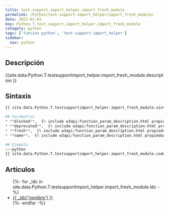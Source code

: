 ```yaml
---
title: test.support.import_helper.import_fresh_module
permalink: /Python/test-support-import_helper/import_fresh_module/
date: 2021-01-01
key: Python.T.test.support.import_helper.import_fresh_module
category: python
tags: ['funcion python', 'test-support-import_helper']
sidebar: 
  nav: python
---
```


## Descripción
{{site.data.Python.T.testsupportimport_helper.import_fresh_module.description }}

## Sintaxis
~~~python
{{ site.data.Python.T.testsupportimport_helper.import_fresh_module.sintaxis }}~~~

## Parámetros
* **blocked**,  {% include w3api/function_param_description.html propiedad=site.data.Python.T.test.support.import_helper.import_fresh_module valor="blocked" %}
* **deprecated**,  {% include w3api/function_param_description.html propiedad=site.data.Python.T.test.support.import_helper.import_fresh_module valor="deprecated" %}
* **fresh**,  {% include w3api/function_param_description.html propiedad=site.data.Python.T.test.support.import_helper.import_fresh_module valor="fresh" %}
* **name**,  {% include w3api/function_param_description.html propiedad=site.data.Python.T.test.support.import_helper.import_fresh_module valor="name" %}

## Ejemplo
~~~python
{{ site.data.Python.T.testsupportimport_helper.import_fresh_module.code}}
~~~

## Artículos
<ul>
{%- for _ldc in site.data.Python.T.testsupportimport_helper.import_fresh_module.ldc -%}
   <li>
       <a href="{{_ldc['url'] }}">{{ _ldc['nombre'] }}</a>
   </li>
{%- endfor -%}
</ul>
